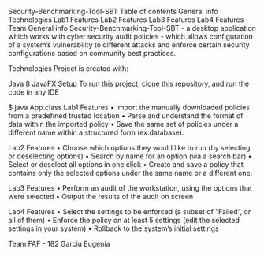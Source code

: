 Security-Benchmarking-Tool-SBT
Table of contents
General info
Technologies
Lab1 Features
Lab2 Features
Lab3 Features
Lab4 Features
Team
General info
Security-Benchmarking-Tool-SBT - a desktop application which works with cyber security audit policies - which allows configuration of a system’s vulnerability to different attacks and enforce certain security configurations based on community best practices.

Technologies
Project is created with:

Java 8
JavaFX
Setup
To run this project, clone this repository, and run the code in any IDE

$ java App.class
Lab1 Features
• Import the manually downloaded policies from a predefined trusted location • Parse and understand the format of data within the imported policy • Save the same set of policies under a different name within a structured form (ex:database).

Lab2 Features
• Choose which options they would like to run (by selecting or deselecting options) • Search by name for an option (via a search bar) • Select or deselect all options in one click • Create and save a policy that contains only the selected options under the same name or a different one.

Lab3 Features
• Perform an audit of the workstation, using the options that were selected • Output the results of the audit on screen

Lab4 Features
• Select the settings to be enforced (a subset of ”Failed”, or all of them) • Enforce the policy on at least 5 settings (edit the selected settings in your system) • Rollback to the system’s initial settings

Team
FAF - 182
Garciu Eugenia

